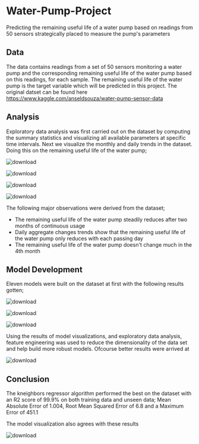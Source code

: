 # Water-Pump-Project
Predicting the remaining useful life of a water pump based on readings from 50 sensors strategically placed to measure the pump's parameters
## Data
The data contains readings from a set of 50 sensors monitoring a water pump and the corresponding remaining useful life of the water pump based on this readings, for each sample. The remaining useful life of the water pump is the target variable which will be predicted in this project. The original datset can be found here https://www.kaggle.com/anseldsouza/water-pump-sensor-data
## Analysis
Exploratory data analysis was first carried out on the dataset by computing the summary statistics and visualizing all available parameters at specific time intervals. Next we visualize the monthly and daily trends in the dataset. Doing this on the remaining useful life of the water pump;

![download](https://user-images.githubusercontent.com/64379963/154838802-d5672472-d1c4-4dbf-98ce-8b37e8dfa13e.png)

![download](https://user-images.githubusercontent.com/64379963/154838877-c113fd31-58c3-4a4b-b0c2-7d0ae7b29d60.png)

![download](https://user-images.githubusercontent.com/64379963/154838908-35611db1-9ece-42f4-b838-a525f6ecf2a4.png)

![download](https://user-images.githubusercontent.com/64379963/154838939-00846050-49bf-4250-bf06-4f59c69fa7bf.png)

The following major observations were derived from the dataset;
<ul>
  <li> The remaining useful life of the water pump steadily reduces after two months of continuous usage</li>
  <li> Daily aggregate changes trends show that the remaining useful life of the water pump only reduces with each passing day</li>
  <li> The remaining useful life of the water pump doesn't change much in the 4th month</li>
</ul> 

## Model Development
Eleven models were built on the dataset at first with the following results gotten;

![download](https://user-images.githubusercontent.com/64379963/154839671-4fbb07dc-5875-4f7d-ba0f-d5e382dfeeae.png)

![download](https://user-images.githubusercontent.com/64379963/154839687-5a0cd1cc-be34-4b3b-9f08-26b7b60ad937.png)

![download](https://user-images.githubusercontent.com/64379963/154839707-fb6870bc-28c7-41a2-9245-76bebf4e2a4e.png)

Using the results of model visualizations, and exploratory data analysis, feature engineering was used to reduce the dimensionality of the data set and help build more robust models. Ofcourse better results were arrived at

![download](https://user-images.githubusercontent.com/64379963/154839815-f3469a78-a565-46f4-a191-010797fca3fb.png)

## Conclusion
The kneighbors regressor algorithm performed the best on the dataset with an R2 score of 99.9% on both training data and unseen data; Mean Absolute Error of 1.004, Root Mean Squared Error of 6.8 and a Maximum Error of 451.1

The model visualization also agrees with these results

![download](https://user-images.githubusercontent.com/64379963/154839929-412467d3-e9a4-4b0a-950e-75d3c21675c6.png)
